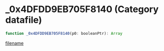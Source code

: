 # _0x4DFDD9EB705F8140 (Category datafile)

```js
function _0x4DFDD9EB705F8140(p0: booleanPtr): Array
```

[filename](_0x4DFDD9EB705F8140_m.md ':include')